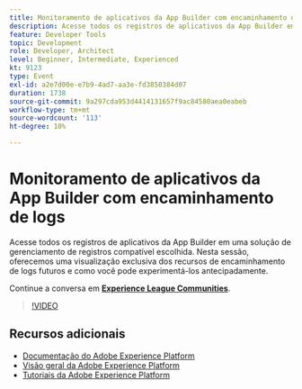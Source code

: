 ```yaml
---
title: Monitoramento de aplicativos da App Builder com encaminhamento de logs
description: Acesse todos os registros de aplicativos da App Builder em uma solução de gerenciamento de registros compatível escolhida. Nesta sessão, oferecemos uma visualização exclusiva dos recursos de encaminhamento de logs futuros e como você pode experimentá-los antecipadamente.
feature: Developer Tools
topic: Development
role: Developer, Architect
level: Beginner, Intermediate, Experienced
kt: 9123
type: Event
exl-id: a2e7d00e-e7b9-4ad7-aa3e-fd3850384d07
duration: 1738
source-git-commit: 9a297cda953d4414131657f9ac84580aea0eabeb
workflow-type: tm+mt
source-wordcount: '113'
ht-degree: 10%

---
```


# Monitoramento de aplicativos da App Builder com encaminhamento de logs

Acesse todos os registros de aplicativos da App Builder em uma solução de gerenciamento de registros compatível escolhida. Nesta sessão, oferecemos uma visualização exclusiva dos recursos de encaminhamento de logs futuros e como você pode experimentá-los antecipadamente.

Continue a conversa em **[Experience League Communities](https://adobe.ly/3zXM3rp)**.

>[!VIDEO](https://video.tv.adobe.com/v/337568/?quality=12&learn=on&hidetitle=true)

## Recursos adicionais

- [Documentação do Adobe Experience Platform](https://experienceleague.adobe.com/docs/experience-platform.html?lang=pt-BR)
- [Visão geral da Adobe Experience Platform](https://experienceleague.adobe.com/docs/experience-platform/landing/home.html?lang=pt-BR)
- [Tutoriais da Adobe Experience Platform](https://experienceleague.adobe.com/docs/platform-learn/tutorials/overview.html?lang=pt-BR)
